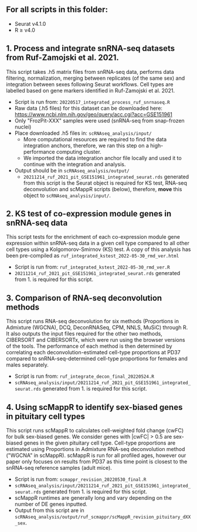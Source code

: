 ## For all scripts in this folder:
* Seurat v4.1.0
* R ≥ v4.0

## 1. Process and integrate snRNA-seq datasets from Ruf-Zamojski et al. 2021.
This script takes .h5 matrix files from snRNA-seq data, performs data filtering, normalization, merging between replicates (of the same sex) and integration between sexes following Seurat workflows. Cell types are labelled based on gene markers identified in Ruf-Zamojski et al. 2021.

* Script is run from: `20220517_integrated_process_ruf_snrnaseq.R`
* Raw data (.h5 files) for this dataset can be downloaded here: https://www.ncbi.nlm.nih.gov/geo/query/acc.cgi?acc=GSE151961
* Only "FrozPit-XXX" samples were used (snRNA-seq from snap-frozen nuclei)
* Place downloaded .h5 files in: `scRNAseq_analysis/input/`
  * More computational resources are required to find the data integration anchors, therefore, we ran this step on a high-performance computing cluster.
  * We imported the data integration anchor file locally and used it to continue with the integration and analysis.
* Output should be in `scRNAseq_analysis/output/`
  * `20211214_ruf_2021_pit_GSE151961_integrated_seurat.rds` generated from this script is the Seurat object is required for KS test, RNA-seq deconvolution and scMappR scripts (below), therefore, **move** this object to `scRNAseq_analysis/input/`.




## 2. KS test of co-expression module genes in snRNA-seq data
This script tests for the enrichment of each co-expression module gene expression within snRNA-seq data in a given cell type compared to all other cell types using a Kolgomorov-Smirnov (KS) test. A copy of this analysis has been pre-compiled as `ruf_integrated_kstest_2022-05-30_rmd_ver.html`

* Script is run from: `ruf_integrated_kstest_2022-05-30_rmd_ver.R`
* `20211214_ruf_2021_pit_GSE151961_integrated_seurat.rds` generated from 1. is required for this script.




## 3. Comparison of RNA-seq deconvolution methods
This script runs RNA-seq deconvolution for six methods (Proportions in Admixture (WGCNA), DCQ, DeconRNASeq, CPM, NNLS, MuSiC) through R. It also outputs the input files required for the other two methods, CIBERSORT and CIBERSORTx, which were run using the browser versions of the tools. The performance of each method is then determined by correlating each deconvolution-estimated cell-type proportions at PD37 compared to snRNA-seq-determined cell-type proportions for females and males separately.

* Script is run from: `ruf_integrate_decon_final_20220524.R`
* `scRNAseq_analysis/input/20211214_ruf_2021_pit_GSE151961_integrated_seurat.rds` generated from 1. is required for this script.



## 4. Using scMappR to identify sex-biased genes in pituitary cell types
This script runs scMappR to calculates cell-weighted fold change (cwFC) for bulk sex-biased genes. We consider genes with |cwFC| > 0.5 are sex-biased genes in the given pituitary cell type. Cell-type proportions are estimated using Proportions in Admixture RNA-seq deconvolution method ("WGCNA" in scMappR). scMappR is run for all profiled ages, however our paper only focuses on results from PD37 as this time point is closest to the snRNA-seq reference samples (adult mice).

* Script is run from: `scmappr_revision_20220530_final.R`
* `scRNAseq_analysis/input/20211214_ruf_2021_pit_GSE151961_integrated_seurat.rds` generated from 1. is required for this script.
* scMappR runtimes are generally long and vary depending on the number of DE genes inputted. 
* Output from this script are in `scRNAseq_analysis/output/ruf_scmappr/scMappR_revision_pituitary_dXX_sex`.




